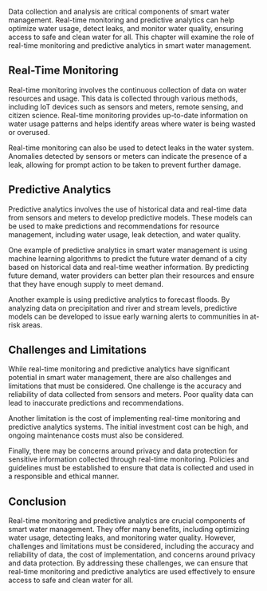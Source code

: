 
Data collection and analysis are critical components of smart water management. Real-time monitoring and predictive analytics can help optimize water usage, detect leaks, and monitor water quality, ensuring access to safe and clean water for all. This chapter will examine the role of real-time monitoring and predictive analytics in smart water management.

Real-Time Monitoring
--------------------

Real-time monitoring involves the continuous collection of data on water resources and usage. This data is collected through various methods, including IoT devices such as sensors and meters, remote sensing, and citizen science. Real-time monitoring provides up-to-date information on water usage patterns and helps identify areas where water is being wasted or overused.

Real-time monitoring can also be used to detect leaks in the water system. Anomalies detected by sensors or meters can indicate the presence of a leak, allowing for prompt action to be taken to prevent further damage.

Predictive Analytics
--------------------

Predictive analytics involves the use of historical data and real-time data from sensors and meters to develop predictive models. These models can be used to make predictions and recommendations for resource management, including water usage, leak detection, and water quality.

One example of predictive analytics in smart water management is using machine learning algorithms to predict the future water demand of a city based on historical data and real-time weather information. By predicting future demand, water providers can better plan their resources and ensure that they have enough supply to meet demand.

Another example is using predictive analytics to forecast floods. By analyzing data on precipitation and river and stream levels, predictive models can be developed to issue early warning alerts to communities in at-risk areas.

Challenges and Limitations
--------------------------

While real-time monitoring and predictive analytics have significant potential in smart water management, there are also challenges and limitations that must be considered. One challenge is the accuracy and reliability of data collected from sensors and meters. Poor quality data can lead to inaccurate predictions and recommendations.

Another limitation is the cost of implementing real-time monitoring and predictive analytics systems. The initial investment cost can be high, and ongoing maintenance costs must also be considered.

Finally, there may be concerns around privacy and data protection for sensitive information collected through real-time monitoring. Policies and guidelines must be established to ensure that data is collected and used in a responsible and ethical manner.

Conclusion
----------

Real-time monitoring and predictive analytics are crucial components of smart water management. They offer many benefits, including optimizing water usage, detecting leaks, and monitoring water quality. However, challenges and limitations must be considered, including the accuracy and reliability of data, the cost of implementation, and concerns around privacy and data protection. By addressing these challenges, we can ensure that real-time monitoring and predictive analytics are used effectively to ensure access to safe and clean water for all.
